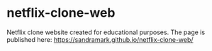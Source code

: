 # netflix-clone-web
Netflix clone website created for educational purposes. The page is published here:
https://sandramark.github.io/netflix-clone-web/


